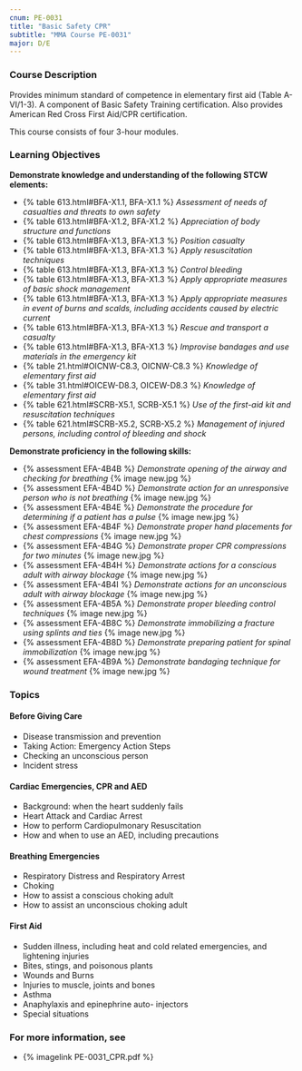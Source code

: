 ```yaml
---
cnum: PE-0031
title: "Basic Safety CPR"
subtitle: "MMA Course PE-0031"
major: D/E
---
```


### Course Description

Provides minimum standard of competence in elementary first aid (Table A-VI/1-3). A component of Basic Safety Training certification. Also provides American Red Cross First Aid/CPR certification.

This course consists of four 3-hour modules.


### Learning Objectives

**Demonstrate knowledge and understanding of the following STCW elements:**

* {% table 613.html#BFA-X1.1, BFA-X1.1 %} *Assessment of needs of casualties and threats to own safety*
* {% table 613.html#BFA-X1.2, BFA-X1.2 %} *Appreciation of body structure and functions*
* {% table 613.html#BFA-X1.3, BFA-X1.3 %} *Position casualty*
* {% table 613.html#BFA-X1.3, BFA-X1.3 %} *Apply resuscitation techniques*
* {% table 613.html#BFA-X1.3, BFA-X1.3 %} *Control bleeding*
* {% table 613.html#BFA-X1.3, BFA-X1.3 %} *Apply appropriate measures of basic shock management*
* {% table 613.html#BFA-X1.3, BFA-X1.3 %} *Apply appropriate measures in event of burns and scalds, including accidents caused by electric current*
* {% table 613.html#BFA-X1.3, BFA-X1.3 %} *Rescue and transport a casualty*
* {% table 613.html#BFA-X1.3, BFA-X1.3 %} *Improvise bandages and use materials in the emergency kit*
* {% table 21.html#OICNW-C8.3, OICNW-C8.3 %} *Knowledge of elementary first aid*
* {% table 31.html#OICEW-D8.3, OICEW-D8.3 %} *Knowledge of elementary first aid*
* {% table 621.html#SCRB-X5.1, SCRB-X5.1 %} *Use of the first-aid kit and resuscitation techniques*
* {% table 621.html#SCRB-X5.2, SCRB-X5.2 %} *Management of injured persons, including control of bleeding and shock*

**Demonstrate proficiency in the following skills:**

* {% assessment EFA-4B4B %} *Demonstrate opening of the airway and checking for breathing* {% image new.jpg %}
* {% assessment EFA-4B4D %} *Demonstrate action for an unresponsive person who is not breathing* {% image new.jpg %}
* {% assessment EFA-4B4E %} *Demonstrate the procedure for determining if a patient has a pulse* {% image new.jpg %}
* {% assessment EFA-4B4F %} *Demonstrate proper hand placements for chest compressions* {% image new.jpg %}
* {% assessment EFA-4B4G %} *Demonstrate proper CPR compressions for two minutes* {% image new.jpg %}
* {% assessment EFA-4B4H %} *Demonstrate actions for a conscious adult with airway blockage* {% image new.jpg %}
* {% assessment EFA-4B4I %} *Demonstrate actions for an unconscious adult with airway blockage* {% image new.jpg %}
* {% assessment EFA-4B5A %} *Demonstrate proper bleeding control techniques* {% image new.jpg %}
* {% assessment EFA-4B8C %} *Demonstrate immobilizing a fracture using splints and ties* {% image new.jpg %}
* {% assessment EFA-4B8D %} *Demonstrate preparing patient for spinal immobilization* {% image new.jpg %}
* {% assessment EFA-4B9A %} *Demonstrate bandaging technique for wound treatment* {% image new.jpg %}

### Topics

#### Before Giving Care

* Disease transmission and prevention
* Taking Action: Emergency Action Steps
* Checking an unconscious person
* Incident stress

#### Cardiac Emergencies, CPR and AED

* Background: when the heart suddenly fails
* Heart Attack and Cardiac Arrest
* How to perform Cardiopulmonary Resuscitation
* How and when to use an AED, including precautions

#### Breathing Emergencies

* Respiratory Distress and Respiratory Arrest
* Choking
* How to assist a conscious choking adult
* How to assist an unconscious choking adult

#### First Aid

* Sudden illness, including heat and cold related emergencies, and lightening injuries
* Bites, stings, and poisonous plants
* Wounds and Burns
* Injuries to muscle, joints and bones
* Asthma
* Anaphylaxis and epinephrine auto- injectors
* Special situations


### For more information, see 

* {% imagelink PE-0031_CPR.pdf %} 



